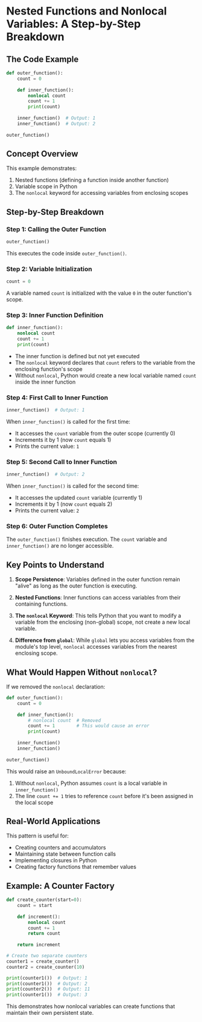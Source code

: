 # Nested Functions and Nonlocal Variables: A Step-by-Step Breakdown

## The Code Example

```python
def outer_function():
    count = 0
    
    def inner_function():
        nonlocal count
        count += 1
        print(count)
        
    inner_function()  # Output: 1
    inner_function()  # Output: 2
    
outer_function()
```

## Concept Overview

This example demonstrates:
1. Nested functions (defining a function inside another function)
2. Variable scope in Python
3. The `nonlocal` keyword for accessing variables from enclosing scopes

## Step-by-Step Breakdown

### Step 1: Calling the Outer Function
```python
outer_function()
```
This executes the code inside `outer_function()`.

### Step 2: Variable Initialization
```python
count = 0
```
A variable named `count` is initialized with the value `0` in the outer function's scope.

### Step 3: Inner Function Definition
```python
def inner_function():
    nonlocal count
    count += 1
    print(count)
```
- The inner function is defined but not yet executed
- The `nonlocal` keyword declares that `count` refers to the variable from the enclosing function's scope
- Without `nonlocal`, Python would create a new local variable named `count` inside the inner function

### Step 4: First Call to Inner Function
```python
inner_function()  # Output: 1
```
When `inner_function()` is called for the first time:
- It accesses the `count` variable from the outer scope (currently 0)
- Increments it by 1 (now `count` equals 1)
- Prints the current value: `1`

### Step 5: Second Call to Inner Function
```python
inner_function()  # Output: 2
```
When `inner_function()` is called for the second time:
- It accesses the updated `count` variable (currently 1)
- Increments it by 1 (now `count` equals 2)
- Prints the current value: `2`

### Step 6: Outer Function Completes
The `outer_function()` finishes execution. The `count` variable and `inner_function()` are no longer accessible.

## Key Points to Understand

1. **Scope Persistence**: Variables defined in the outer function remain "alive" as long as the outer function is executing.

2. **Nested Functions**: Inner functions can access variables from their containing functions.

3. **The `nonlocal` Keyword**: This tells Python that you want to modify a variable from the enclosing (non-global) scope, not create a new local variable.

4. **Difference from `global`**: While `global` lets you access variables from the module's top level, `nonlocal` accesses variables from the nearest enclosing scope.

## What Would Happen Without `nonlocal`?

If we removed the `nonlocal` declaration:

```python
def outer_function():
    count = 0
    
    def inner_function():
        # nonlocal count  # Removed
        count += 1        # This would cause an error
        print(count)
        
    inner_function()
    inner_function()
    
outer_function()
```

This would raise an `UnboundLocalError` because:
1. Without `nonlocal`, Python assumes `count` is a local variable in `inner_function()`
2. The line `count += 1` tries to reference `count` before it's been assigned in the local scope

## Real-World Applications

This pattern is useful for:
- Creating counters and accumulators
- Maintaining state between function calls
- Implementing closures in Python
- Creating factory functions that remember values

## Example: A Counter Factory

```python
def create_counter(start=0):
    count = start
    
    def increment():
        nonlocal count
        count += 1
        return count
        
    return increment

# Create two separate counters
counter1 = create_counter()
counter2 = create_counter(10)

print(counter1())  # Output: 1
print(counter1())  # Output: 2
print(counter2())  # Output: 11
print(counter1())  # Output: 3
```

This demonstrates how nonlocal variables can create functions that maintain their own persistent state.
